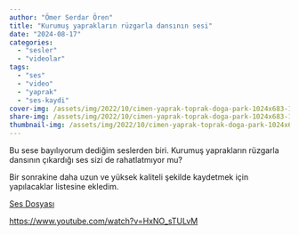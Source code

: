 ```yaml
---
author: "Ömer Serdar Ören"
title: "Kurumuş yaprakların rüzgarla dansının sesi"
date: "2024-08-17"
categories: 
  - "sesler"
  - "videolar"
tags: 
  - "ses"
  - "video"
  - "yaprak"
  - "ses-kaydi"
cover-img: /assets/img/2022/10/cimen-yaprak-toprak-doga-park-1024x683-1.jpg
share-img: /assets/img/2022/10/cimen-yaprak-toprak-doga-park-1024x683-1.jpg
thumbnail-img: /assets/img/2022/10/cimen-yaprak-toprak-doga-park-1024x683-1.jpg
---
```


Bu sese bayılıyorum dediğim seslerden biri. Kurumuş yaprakların rüzgarla dansının çıkardığı ses sizi de rahatlatmıyor mu?

Bir sonrakine daha uzun ve yüksek kaliteli şekilde kaydetmek için yapılacaklar listesine ekledim.

[Ses Dosyası](/assets/sound/2024/08/kurumus-yapraklarin-sesi.mp3)

<https://www.youtube.com/watch?v=HxNO_sTULvM>


